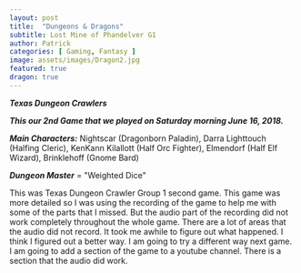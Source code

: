 ```yaml
---
layout: post
title:  "Dungeons & Dragons"
subtitle: Lost Mine of Phandelver G1
author: Patrick
categories: [ Gaming, Fantasy ]
image: assets/images/Dragon2.jpg
featured: true
dragon: true
---
```


***Texas Dungeon Crawlers***

***This our 2nd Game that we played on Saturday morning June 16, 2018.***

***Main Characters:*** Nightscar (Dragonborn Paladin), Darra Lighttouch (Halfing Cleric), KenKann Kilallott (Half Orc Fighter), Elmendorf (Half Elf Wizard), Brinklehoff (Gnome Bard)

***Dungeon Master*** = "Weighted Dice"

This was Texas Dungeon Crawler Group 1 second game. This game was more detailed so I was using the recording of the game to help me with some of the parts that I missed. But the audio part of the recording did not work completely throughout the whole game. There are a lot of areas that the audio did not record. It took me awhile to figure out what happened. I think I figured out a better way. I am going to try a different way next game. I am going to add a section of the game to a youtube channel. There is a section that the audio did work.   
